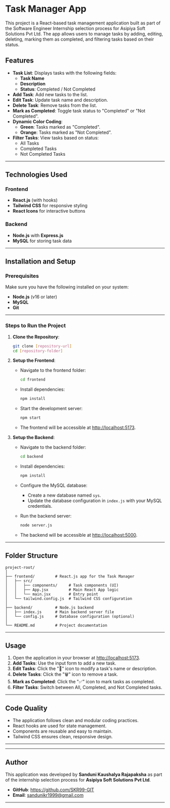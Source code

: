 # Task Manager App

This project is a React-based task management application built as part of the Software Engineer Internship selection process for Asipiya Soft Solutions Pvt Ltd. The app allows users to manage tasks by adding, editing, deleting, marking them as completed, and filtering tasks based on their status.

## Features  

- **Task List**: Displays tasks with the following fields:  
  - **Task Name**  
  - **Description**  
  - **Status**: Completed / Not Completed  
- **Add Task**: Add new tasks to the list.  
- **Edit Task**: Update task name and description.  
- **Delete Task**: Remove tasks from the list.  
- **Mark as Completed**: Toggle task status to "Completed" or "Not Completed".  
- **Dynamic Color Coding**:  
   - **Green**: Tasks marked as "Completed".  
   - **Orange**: Tasks marked as "Not Completed".  
- **Filter Tasks**: View tasks based on status:  
   - All Tasks  
   - Completed Tasks  
   - Not Completed Tasks  

---

## Technologies Used  

### Frontend  
- **React.js** (with hooks)  
- **Tailwind CSS** for responsive styling  
- **React Icons** for interactive buttons  

### Backend  
- **Node.js** with **Express.js**  
- **MySQL** for storing task data  

---

## Installation and Setup  

### Prerequisites  

Make sure you have the following installed on your system:  
- **Node.js** (v16 or later)  
- **MySQL**  
- **Git**  

---

### Steps to Run the Project  

1. **Clone the Repository**:  
   ```bash
   git clone [repository-url]
   cd [repository-folder]
   ```

2. **Setup the Frontend**:  
   - Navigate to the frontend folder:  
     ```bash
     cd frontend
     ```  
   - Install dependencies:  
     ```bash
     npm install
     ```  
   - Start the development server:  
     ```bash
     npm start
     ```  
   - The frontend will be accessible at [http://localhost:5173](http://localhost:5173).  

3. **Setup the Backend**:  
   - Navigate to the backend folder:  
     ```bash
     cd backend
     ```  
   - Install dependencies:  
     ```bash
     npm install
     ```  
   - Configure the MySQL database:  
     - Create a new database named `sys`.  
     - Update the database configuration in `index.js` with your MySQL credentials.  

   - Run the backend server:  
     ```bash
     node server.js
     ```  
   - The backend will be accessible at [http://localhost:5000](http://localhost:5000).  

---

## Folder Structure  

```
project-root/
│
├── frontend/         # React.js app for the Task Manager
│   ├── src/
│   │   ├── components/     # Task components (UI)
│   │   ├── App.jsx         # Main React App logic
│   │   └── main.jsx        # Entry point
│   └── tailwind.config.js  # Tailwind CSS configuration
│
├── backend/          # Node.js backend
│   ├── index.js      # Main backend server file
│   └── config.js     # Database configuration (optional)
│
└── README.md         # Project documentation
```

---

## Usage  

1. Open the application in your browser at [http://localhost:5173](http://localhost:5173).  
2. **Add Tasks**: Use the input form to add a new task.  
3. **Edit Tasks**: Click the "📝" icon to modify a task's name or description.  
4. **Delete Tasks**: Click the "🗑️" icon to remove a task.  
5. **Mark as Completed**: Click the "✅" icon to mark tasks as completed.  
6. **Filter Tasks**: Switch between All, Completed, and Not Completed tasks.  

---

## Code Quality  

- The application follows clean and modular coding practices.  
- React hooks are used for state management.  
- Components are reusable and easy to maintain.  
- Tailwind CSS ensures clean, responsive design.  

---  

---

## Author  

This application was developed by **Sanduni Kaushalya Rajapaksha** as part of the internship selection process for **Asipiya Soft Solutions Pvt Ltd**. 

- **GitHub**: https://github.com/SKR99-GIT   
- **Email**: sandunikr1999@gmail.com  

---
